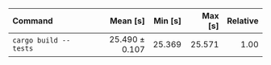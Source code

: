 | Command | Mean [s] | Min [s] | Max [s] | Relative |
|:---|---:|---:|---:|---:|
| `cargo build --tests` | 25.490 ± 0.107 | 25.369 | 25.571 | 1.00 |
